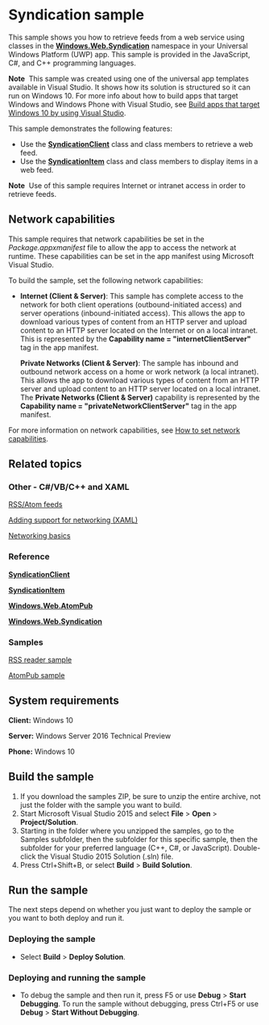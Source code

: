 <!---
  category: NetworkingAndWebServices 
  samplefwlink: http://go.microsoft.com/fwlink/p/?LinkId=620610
--->

# Syndication sample

This sample shows you how to retrieve feeds from a web service using classes in the [**Windows.Web.Syndication**](http://msdn.microsoft.com/library/windows/apps/br243632) namespace in your Universal Windows Platform (UWP) app. This sample is provided in the JavaScript, C\#, and C++ programming languages.

**Note**  This sample was created using one of the universal app templates available in Visual Studio. It shows how its solution is structured so it can run on Windows 10. For more info about how to build apps that target Windows and Windows Phone with Visual Studio, see [Build apps that target Windows 10 by using Visual Studio](http://msdn.microsoft.com/library/windows/apps/dn609832).

This sample demonstrates the following features:

-   Use the [**SyndicationClient**](http://msdn.microsoft.com/library/windows/apps/br243456) class and class members to retrieve a web feed.
-   Use the [**SyndicationItem**](http://msdn.microsoft.com/library/windows/apps/br243533) class and class members to display items in a web feed.

**Note**  Use of this sample requires Internet or intranet access in order to retrieve feeds.

## Network capabilities

This sample requires that network capabilities be set in the *Package.appxmanifest* file to allow the app to access the network at runtime. These capabilities can be set in the app manifest using Microsoft Visual Studio.

To build the sample, set the following network capabilities:

-   **Internet (Client & Server)**: This sample has complete access to the network for both client operations (outbound-initiated access) and server operations (inbound-initiated access). This allows the app to download various types of content from an HTTP server and upload content to an HTTP server located on the Internet or on a local intranet. This is represented by the **Capability name = "internetClientServer"** tag in the app manifest.

    **Private Networks (Client & Server)**: The sample has inbound and outbound network access on a home or work network (a local intranet). This allows the app to download various types of content from an HTTP server and upload content to an HTTP server located on a local intranet. The **Private Networks (Client & Server)** capability is represented by the **Capability name = "privateNetworkClientServer"** tag in the app manifest.

For more information on network capabilities, see [How to set network capabilities](http://msdn.microsoft.com/library/windows/apps/hh770532).

## Related topics

### Other - C\#/VB/C++ and XAML

[RSS/Atom feeds](https://msdn.microsoft.com/library/windows/apps/mt429379)

[Adding support for networking (XAML)](http://msdn.microsoft.com/library/windows/apps/hh452751)

[Networking basics](https://msdn.microsoft.com/library/windows/apps/mt280233)

### Reference

[**SyndicationClient**](http://msdn.microsoft.com/library/windows/apps/br243456)

[**SyndicationItem**](http://msdn.microsoft.com/library/windows/apps/br243533)

[**Windows.Web.AtomPub**](http://msdn.microsoft.com/library/windows/apps/br210609)

[**Windows.Web.Syndication**](http://msdn.microsoft.com/library/windows/apps/br243632)

### Samples

[RSS reader sample](https://github.com/Microsoft/Windows-appsample-rssreader)

[AtomPub sample](http://go.microsoft.com/fwlink/p/?linkid=245061)

## System requirements

**Client:** Windows 10

**Server:** Windows Server 2016 Technical Preview

**Phone:**  Windows 10

## Build the sample

1. If you download the samples ZIP, be sure to unzip the entire archive, not just the folder with the sample you want to build. 
2. Start Microsoft Visual Studio 2015 and select **File** \> **Open** \> **Project/Solution**.
3. Starting in the folder where you unzipped the samples, go to the Samples subfolder, then the subfolder for this specific sample, then the subfolder for your preferred language (C++, C#, or JavaScript). Double-click the Visual Studio 2015 Solution (.sln) file.
4. Press Ctrl+Shift+B, or select **Build** \> **Build Solution**.

## Run the sample

The next steps depend on whether you just want to deploy the sample or you want to both deploy and run it.

### Deploying the sample

- Select **Build** \> **Deploy Solution**. 

### Deploying and running the sample

- To debug the sample and then run it, press F5 or use **Debug** \> **Start Debugging**. To run the sample without debugging, press Ctrl+F5 or use **Debug** \> **Start Without Debugging**.
